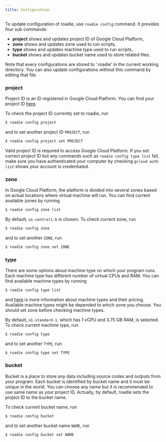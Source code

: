 ```yaml
---
title: Configuration
---
```

To update configuration of roadie, use `roadie config` command.
It provides four sub commands:

- **project** shows and updates project ID of Google Cloud Platform,
- **zone** shows and updates zone used to run scripts,
- **type** shows and updates machine type used to run scripts,
- **bucket** shows and updates bucket name used to store related files.

Note that every configurations are stored to '.roadie'
in the current working directory.
You can also update configurations without this command by editing that file.

### project
Project ID is an ID registered in Google Cloud Platform.
You can find your project ID [here](https://console.cloud.google.com/project).

To check the project ID currently set to roadie, run

```sh
$ roadie config project
```

and to set another project ID `PROJECT`, run

```sh
$ roadie config project set PROJECT
```

Valid project ID is required to access Google Cloud Platform.
If you set correct project ID but any commands such as
`roadie config type list` fail,
make sure you have authenticated your computer by checking `gcloud auth list`
shows your account is credentialed.

### zone
In Google Cloud Platform, the platform is divided into several zones
based on actual locations where virtual machine will run.
You can find current available zones by running

```sh
$ roadie config zone list
```

By default, `us-central1-b` is chosen.
To check current zone, run

```sh
$ roadie config zone
```

and to set another `ZONE`, run

```sh
$ roadie config zone set ZONE
```

### type
There are some options about machine type on which your program runs.
Each machine type has different number of virtual CPUs and RAM.
You can find available machine types by running

```sh
$ roadie config type list
```

and [here](https://cloud.google.com/compute/pricing) is more information about
machine types and their pricing.
Available machine types might be depended to which zone you choose.
You should set zone before checking machine types.

By default, `n1-standard-1`, which has 1 vCPU and 3.75 GB RAM, is selected.
To check current machine type, run

```sh
$ roadie config type
```

and to set another `TYPE`, run

```sh
$ roadie config type set TYPE
```

### bucket
Bucket is a place to store any data including source codes and outputs from
your program.
Each bucket is identified by bucket name and it must be unique in the world.
You can choose any name but it is recommended to use same name as your project ID.
Actually, by default, roadie sets the project ID to the bucket name.

To check current bucket name, run

```sh
$ roadie config bucket
```

and to set another bucket name `NAME`, run

```sh
$ roadie config bucket set NAME
```

